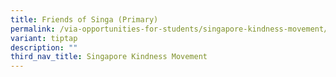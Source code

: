 ```yaml
---
title: Friends of Singa (Primary)
permalink: /via-opportunities-for-students/singapore-kindness-movement/fos-pri/
variant: tiptap
description: ""
third_nav_title: Singapore Kindness Movement
---
```

